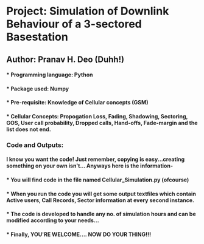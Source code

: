 # Project: Simulation of Downlink Behaviour of a 3-sectored Basestation

## Author: Pranav H. Deo (Duhh!)


#### * Programming language: Python
#### * Package used: Numpy


#### * Pre-requisite: Knowledge of Cellular concepts (GSM)
#### * Cellular Concepts: Propogation Loss, Fading, Shadowing, Sectoring, GOS, User call probability, Dropped calls, Hand-offs, Fade-margin and the list does not end.


### Code and Outputs:
#### I know you want the code! Just remember, copying is easy...creating something on your own isn't... Anyways here is the information-
#### * You will find code in the file named Cellular_Simulation.py (ofcourse)
#### * When you run the code you will get some output textfiles which contain Active users, Call Records, Sector information at every second instance.
#### * The code is developed to handle any no. of simulation hours and can be modified according to your needs...
#### * Finally, YOU'RE WELCOME.... NOW DO YOUR THING!!!


